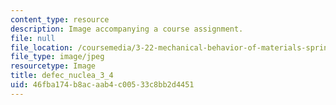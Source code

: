 ```yaml
---
content_type: resource
description: Image accompanying a course assignment.
file: null
file_location: /coursemedia/3-22-mechanical-behavior-of-materials-spring-2008/46fba174b8acaab4c00533c8bb2d4451_defec_nuclea_3_4.jpg
file_type: image/jpeg
resourcetype: Image
title: defec_nuclea_3_4
uid: 46fba174-b8ac-aab4-c005-33c8bb2d4451
---
```

